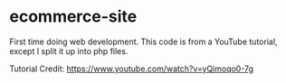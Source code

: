 # ecommerce-site
 First time doing web development. This code is from a YouTube tutorial, except I split it up into php files.

Tutorial Credit: https://www.youtube.com/watch?v=yQimoqo0-7g
